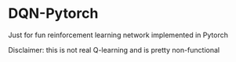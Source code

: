 # DQN-Pytorch
Just for fun reinforcement learning network implemented in Pytorch

Disclaimer: this is not real Q-learning and is pretty non-functional
